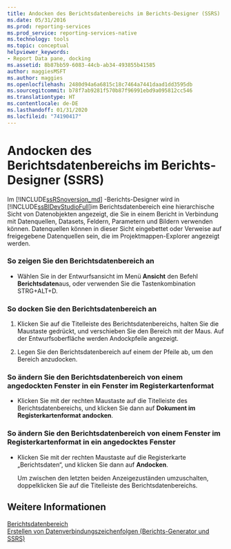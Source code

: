 ```yaml
---
title: Andocken des Berichtsdatenbereichs im Berichts-Designer (SSRS) | Microsoft-Dokumentation
ms.date: 05/31/2016
ms.prod: reporting-services
ms.prod_service: reporting-services-native
ms.technology: tools
ms.topic: conceptual
helpviewer_keywords:
- Report Data pane, docking
ms.assetid: 8b87bb59-6083-44cb-ab34-493855b41585
author: maggiesMSFT
ms.author: maggies
ms.openlocfilehash: 2480d94a6a6815c18c7464a7441daad1dd3595db
ms.sourcegitcommit: b78f7ab9281f570b87f96991ebd9a095812cc546
ms.translationtype: HT
ms.contentlocale: de-DE
ms.lasthandoff: 01/31/2020
ms.locfileid: "74190417"
---
```

# <a name="dock-the-report-data-pane-in-report-designer-ssrs"></a>Andocken des Berichtsdatenbereichs im Berichts-Designer (SSRS)
  Im [!INCLUDE[ssRSnoversion_md](../../includes/ssrsnoversion-md.md)] -Berichts-Designer wird in [!INCLUDE[ssBIDevStudioFull](../../includes/ssbidevstudiofull-md.md)]im Berichtsdatenbereich eine hierarchische Sicht von Datenobjekten angezeigt, die Sie in einem Bericht in Verbindung mit Datenquellen, Datasets, Feldern, Parametern und Bildern verwenden können. Datenquellen können in dieser Sicht eingebettet oder Verweise auf freigegebene Datenquellen sein, die im Projektmappen-Explorer angezeigt werden.  
  
### <a name="to-display-the-report-data-pane"></a>So zeigen Sie den Berichtsdatenbereich an  
  
-   Wählen Sie in der Entwurfsansicht im Menü **Ansicht** den Befehl **Berichtsdaten**aus, oder verwenden Sie die Tastenkombination STRG+ALT+D.
  
### <a name="to-dock-the-report-data-pane"></a>So docken Sie den Berichtsdatenbereich an  
  
1.  Klicken Sie auf die Titelleiste des Berichtsdatenbereichs, halten Sie die Maustaste gedrückt, und verschieben Sie den Bereich mit der Maus. Auf der Entwurfsoberfläche werden Andockpfeile angezeigt.  
  
2.  Legen Sie den Berichtsdatenbereich auf einem der Pfeile ab, um den Bereich anzudocken.  
  
### <a name="to-change-the-report-data-pane-from-a-docked-window-to-a-tabbed-window"></a>So ändern Sie den Berichtsdatenbereich von einem angedockten Fenster in ein Fenster im Registerkartenformat  
  
-   Klicken Sie mit der rechten Maustaste auf die Titelleiste des Berichtsdatenbereichs, und klicken Sie dann auf **Dokument im Registerkartenformat andocken**.  
  
### <a name="to-change-the-report-data-pane-from-a-tabbed-window-to-a-docked-window"></a>So ändern Sie den Berichtsdatenbereich von einem Fenster im Registerkartenformat in ein angedocktes Fenster  
  
-   Klicken Sie mit der rechten Maustaste auf die Registerkarte „Berichtsdaten“, und klicken Sie dann auf **Andocken**.  
  
     Um zwischen den letzten beiden Anzeigezuständen umzuschalten, doppelklicken Sie auf die Titelleiste des Berichtsdatenbereichs.  
  
## <a name="see-also"></a>Weitere Informationen  
 [Berichtsdatenbereich](../../reporting-services/report-data/report-data-pane.md)   
 [Erstellen von Datenverbindungszeichenfolgen (Berichts-Generator und SSRS)](../../reporting-services/report-data/data-connections-data-sources-and-connection-strings-report-builder-and-ssrs.md)  
  
  
